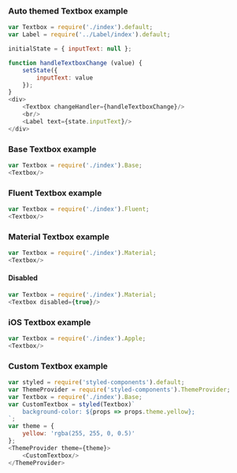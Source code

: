 ### Auto themed Textbox example

```js
var Textbox = require('./index').default;
var Label = require('../Label/index').default;

initialState = { inputText: null };

function handleTextboxChange (value) {
    setState({
        inputText: value
    });
}
<div>
    <Textbox changeHandler={handleTextboxChange}/>
    <br/>
    <Label text={state.inputText}/>
</div>
```

### Base Textbox example

```js
var Textbox = require('./index').Base;
<Textbox/>
```

### Fluent Textbox example

```js
var Textbox = require('./index').Fluent;
<Textbox/>
```

### Material Textbox example

```js
var Textbox = require('./index').Material;
<Textbox/>
```

#### Disabled
```js
var Textbox = require('./index').Material;
<Textbox disabled={true}/>
```


### iOS Textbox example

```js
var Textbox = require('./index').Apple;
<Textbox/>
```

### Custom Textbox example

```js
var styled = require('styled-components').default;
var ThemeProvider = require('styled-components').ThemeProvider;
var Textbox = require('./index').Base;
var CustomTextbox = styled(Textbox)`
    background-color: ${props => props.theme.yellow};
`;
var theme = {
    yellow: 'rgba(255, 255, 0, 0.5)'
};
<ThemeProvider theme={theme}>
    <CustomTextbox/>
</ThemeProvider>
```